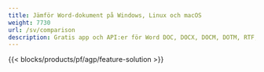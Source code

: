 ```yaml
---
title: Jämför Word-dokument på Windows, Linux och macOS 
weight: 7730
url: /sv/comparison
description: Gratis app och API:er för Word DOC, DOCX, DOCM, DOTM, RTF, DOT och ODT Jämförelse
---
```


{{< blocks/products/pf/agp/feature-solution >}} 

